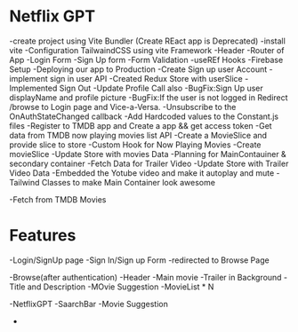 # Netflix GPT

-create project using Vite Bundler (Create REact app is Deprecated)
-install vite
-Configuration TailwaindCSS using vite Framework
-Header
-Router of App
-Login Form
-Sign Up form
-Form Validation
-useREf Hooks
-Firebase Setup
-Deploying our app to Production
-Create Sign up user Account
-implement sign in user API
-Created Redux Store with userSlice
-Implemented Sign Out
-Update Profile Call also
-BugFix:Sign Up user displayName and profile picture
-BugFix:If the user is not logged in Redirect /browse to Login page and Vice-a-Versa.
-Unsubscribe to the OnAuthStateChanged callback
-Add Hardcoded values to the Constant.js files
-Register to TMDB app and Create a app && get access token
-Get data from TMDB now playing movies list API
-Create a MovieSlice and provide slice to store
-Custom Hook for Now Playing Movies
-Create movieSlice
-Update Store with movies Data
-Planning for MainContauiner & secondary container
-Fetch Data for Trailer Video
-Update Store with Trailer Video Data
-Embedded the Yotube video and make it autoplay and mute
-Tailwind Classes to make Main Container look awesome

-Fetch from TMDB Movies

# Features

-Login/SignUp page
-Sign In/Sign up Form
-redirected to Browse Page

-Browse(after authentication)
-Header
-Main movie
-Trailer in Background
-Title and Description
-MOvie Suggestion
-MovieList \* N

-NetflixGPT
-SaarchBar
-Movie Suggestion

-
